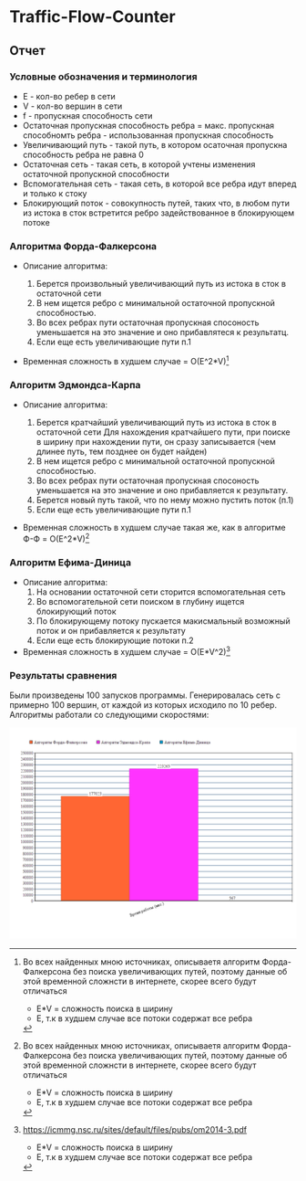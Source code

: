 # Traffic-Flow-Counter

##	Отчет

###	Условные обозначения и терминология

- E \- кол-во ребер в сети
- V \- кол-во вершин в сети
- f \- пропускная способность сети
- Остаточная пропускная способность ребра = макс. пропускная способномть ребра - использованная пропускная способность
- Увеличивающий путь - такой путь, в котором осаточная пропускна способность ребра не равна 0
- Остаточная сеть - такая сеть, в которой учтены изменения остаточной пропускной способности
- Вспомогательная сеть - такая сеть, в которой все ребра идут вперед и только к стоку 
- Блокирующий поток - совокупность путей, таких что, в любом пути из истока в сток встретится ребро задействованное в блокирующем потоке 

### Алгоритма Форда-Фалкерсона

- Описание алгоритма:
	1. Берется произвольный увеличивающий путь из истока в сток в остаточной сети
	2. В нем ищется ребро с минимальной остаточной пропускной способностью.
	3. Во всех ребрах пути остаточная пропускная спосоность уменьшается на это значение и оно прибавлятеся к результатц.
	5. Если еще есть увеличивающие пути п.1
	
- Временная сложность в худшем случае = O(E^2*V)[^1]

[^1]: Во всех найденных мною источниках, описываетя алгоритм Форда-Фалкерсона без поиска увеличивающих путей, 
поэтому данные об этой временной сложнсти в интернете, скорее всего будут отличаться  
	
	-  E*V = сложность поиска в ширину
	-  E, т.к в худшем случае все потоки содержат все ребра


###	Алгоритм Эдмондса-Карпа

- Описание алгоритма:
	1. Берется кратчайший увеличивающий путь из истока в сток в остаточной сети 
	Для нахождения кратчайшего пути, при поиске в ширину при нахождении пути,	он сразу записывается (чем длинее путь, тем позднее он будет найден)
	2. В нем ищется ребро с минимальной остаточной пропускной способностью.
	3. Во всех ребрах пути остаточная пропускная спосоность уменьшается на это значение и оно прибавляется к результату.
	4. Берется новый путь такой, что по нему можно пустить поток (п.1)
	5. Если еще есть увеличивающие пути п.1
	
- Временная сложность в худшем случае такая же, как в алгоритме Ф-Ф = O(E^2*V)[^1]

[^2]: <https://icmmg.nsc.ru/sites/default/files/pubs/om2014-3.pdf>
	
	-  E*V = сложность поиска в ширину
	-  E, т.к в худшем случае все потоки содержат все ребра

###	Алгоритм Ефима-Диница

- Описание алгоритма:
	1. На основании остаточной сети сторится вспомогательная сеть
	2. Во вспомогательной сети поиском в глубину ищется блокирующий поток
	3. По блокирующему потоку пускается макисмальный возможный поток и он прибавляется к результату
	4. Если еще есть блокирующие потоки п.2
- Временная сложность в худшем случае = O(E*V^2)[^2]

[^3]: <https://e-maxx.ru/algo/dinic>
	
	-  E*V = сложность поиска блокирующего потока
	-  V, т.к. всего будет V повторений


###	Результаты сравнения

Были произведены 100 запусков программы. Генерировалась сеть с примерно 100 вершин, от каждой из которых исходило по 10 ребер. 
Алгоритмы работали со следующими скоростями:

![Время работы](https://github.com/MkSerdyuk/Traffic-Flow-Counter/blob/Ephim-Dinic-Algorithm/RESULTS.png)